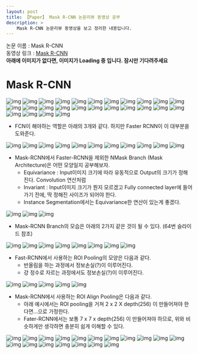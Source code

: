```yaml
---
layout: post
title: 【Paper】 Mask R-CNN 논문리뷰 동영상 공부
description: > 
    Mask R-CNN 논문리뷰 동영상을 보고 정리한 내용입니다.
---
```


논문 이름 : Mask R-CNN  
동영상 링크 : [Mask R-CNN](https://www.youtube.com/watch?v=RtSZALC9DlU)  
**아래에 이미지가 없다면, 이미지가 Loading 중 입니다. 잠시만 기다려주세요**
# Mask R-CNN 
![img](https://github.com/junha1125/Imgaes_For_GitBlog/blob/master/2020-04-12/pr057maskrcnn-180107092616_2.jpg?raw=true)
![img](https://github.com/junha1125/Imgaes_For_GitBlog/blob/master/2020-04-12/pr057maskrcnn-180107092616_3.jpg?raw=true)
![img](https://github.com/junha1125/Imgaes_For_GitBlog/blob/master/2020-04-12/pr057maskrcnn-180107092616_4.jpg?raw=true)
![img](https://github.com/junha1125/Imgaes_For_GitBlog/blob/master/2020-04-12/pr057maskrcnn-180107092616_5.jpg?raw=true)
![img](https://github.com/junha1125/Imgaes_For_GitBlog/blob/master/2020-04-12/pr057maskrcnn-180107092616_6.jpg?raw=true)
![img](https://github.com/junha1125/Imgaes_For_GitBlog/blob/master/2020-04-12/pr057maskrcnn-180107092616_7.jpg?raw=true)
![img](https://github.com/junha1125/Imgaes_For_GitBlog/blob/master/2020-04-12/pr057maskrcnn-180107092616_8.jpg?raw=true)
![img](https://github.com/junha1125/Imgaes_For_GitBlog/blob/master/2020-04-12/pr057maskrcnn-180107092616_9.jpg?raw=true)
![img](https://github.com/junha1125/Imgaes_For_GitBlog/blob/master/2020-04-12/pr057maskrcnn-180107092616_10.jpg?raw=true)
![img](https://github.com/junha1125/Imgaes_For_GitBlog/blob/master/2020-04-12/pr057maskrcnn-180107092616_11.jpg?raw=true)
![img](https://github.com/junha1125/Imgaes_For_GitBlog/blob/master/2020-04-12/pr057maskrcnn-180107092616_12.jpg?raw=true)
![img](https://github.com/junha1125/Imgaes_For_GitBlog/blob/master/2020-04-12/pr057maskrcnn-180107092616_13.jpg?raw=true)
![img](https://github.com/junha1125/Imgaes_For_GitBlog/blob/master/2020-04-12/pr057maskrcnn-180107092616_14.jpg?raw=true)
![img](https://github.com/junha1125/Imgaes_For_GitBlog/blob/master/2020-04-12/pr057maskrcnn-180107092616_15.jpg?raw=true)
![img](https://github.com/junha1125/Imgaes_For_GitBlog/blob/master/2020-04-12/pr057maskrcnn-180107092616_16.jpg?raw=true)
![img](https://github.com/junha1125/Imgaes_For_GitBlog/blob/master/2020-04-12/pr057maskrcnn-180107092616_17.jpg?raw=true)
![img](https://github.com/junha1125/Imgaes_For_GitBlog/blob/master/2020-04-12/pr057maskrcnn-180107092616_18.jpg?raw=true)
![img](https://github.com/junha1125/Imgaes_For_GitBlog/blob/master/2020-04-12/pr057maskrcnn-180107092616_19.jpg?raw=true)
![img](https://github.com/junha1125/Imgaes_For_GitBlog/blob/master/2020-04-12/pr057maskrcnn-180107092616_20.jpg?raw=true)
![img](https://github.com/junha1125/Imgaes_For_GitBlog/blob/master/2020-04-12/pr057maskrcnn-180107092616_21.jpg?raw=true)
![img](https://github.com/junha1125/Imgaes_For_GitBlog/blob/master/2020-04-12/pr057maskrcnn-180107092616_22.jpg?raw=true)
![img](https://github.com/junha1125/Imgaes_For_GitBlog/blob/master/2020-04-12/pr057maskrcnn-180107092616_23.jpg?raw=true)
![img](https://github.com/junha1125/Imgaes_For_GitBlog/blob/master/2020-04-12/pr057maskrcnn-180107092616_24.jpg?raw=true)
![img](https://github.com/junha1125/Imgaes_For_GitBlog/blob/master/2020-04-12/pr057maskrcnn-180107092616_25.jpg?raw=true)
![img](https://github.com/junha1125/Imgaes_For_GitBlog/blob/master/2020-04-12/pr057maskrcnn-180107092616_26.jpg?raw=true)
![img](https://github.com/junha1125/Imgaes_For_GitBlog/blob/master/2020-04-12/pr057maskrcnn-180107092616_27.jpg?raw=true)

- FCN이 해야하는 역할은 아래의 3개와 같다. 하지만 Faster RCNN이 이 대부분을 도와준다. 

![img](https://github.com/junha1125/Imgaes_For_GitBlog/blob/master/2020-04-12/pr057maskrcnn-180107092616_28.jpg?raw=true)
![img](https://github.com/junha1125/Imgaes_For_GitBlog/blob/master/2020-04-12/pr057maskrcnn-180107092616_29.jpg?raw=true)
![img](https://github.com/junha1125/Imgaes_For_GitBlog/blob/master/2020-04-12/pr057maskrcnn-180107092616_30.jpg?raw=true)
![img](https://github.com/junha1125/Imgaes_For_GitBlog/blob/master/2020-04-12/pr057maskrcnn-180107092616_31.jpg?raw=true)
![img](https://github.com/junha1125/Imgaes_For_GitBlog/blob/master/2020-04-12/pr057maskrcnn-180107092616_32.jpg?raw=true)
![img](https://github.com/junha1125/Imgaes_For_GitBlog/blob/master/2020-04-12/pr057maskrcnn-180107092616_33.jpg?raw=true)
![img](https://github.com/junha1125/Imgaes_For_GitBlog/blob/master/2020-04-12/pr057maskrcnn-180107092616_34.jpg?raw=true)
![img](https://github.com/junha1125/Imgaes_For_GitBlog/blob/master/2020-04-12/pr057maskrcnn-180107092616_35.jpg?raw=true)
![img](https://github.com/junha1125/Imgaes_For_GitBlog/blob/master/2020-04-12/pr057maskrcnn-180107092616_36.jpg?raw=true)
![img](https://github.com/junha1125/Imgaes_For_GitBlog/blob/master/2020-04-12/pr057maskrcnn-180107092616_37.jpg?raw=true)
![img](https://github.com/junha1125/Imgaes_For_GitBlog/blob/master/2020-04-12/pr057maskrcnn-180107092616_38.jpg?raw=true)

- Mask-RCNN에서 Faster-RCNN을 제외한 NMask Branch (Mask Architecture)은 어떤 모양일지 공부해보자. 
    - Equivariance : Input이미지 크기에 따라 유동적으로 Output의 크기가 정해진다. Convolution 연산처럼
    - Invariant :  Input이미지 크기가 뭔지 모르겠고 Fully connected layer에 들어가기 전에, 딱 정해진 사이즈가 되어야 한다.
    - Instance Segmentation에서는 Equivariance한 연산이 있는게 좋겠다. 

![img](https://github.com/junha1125/Imgaes_For_GitBlog/blob/master/2020-04-12/pr057maskrcnn-180107092616_39.jpg?raw=true)
![img](https://github.com/junha1125/Imgaes_For_GitBlog/blob/master/2020-04-12/pr057maskrcnn-180107092616_40.jpg?raw=true)
![img](https://github.com/junha1125/Imgaes_For_GitBlog/blob/master/2020-04-12/pr057maskrcnn-180107092616_41.jpg?raw=true)

- Mask-RCNN Branch의 모습은 아래의 2가지 같은 것이 될 수 있다. (64번 슬라이드 참조)

![img](https://github.com/junha1125/Imgaes_For_GitBlog/blob/master/2020-04-12/pr057maskrcnn-180107092616_42.jpg?raw=true)
![img](https://github.com/junha1125/Imgaes_For_GitBlog/blob/master/2020-04-12/pr057maskrcnn-180107092616_43.jpg?raw=true)
![img](https://github.com/junha1125/Imgaes_For_GitBlog/blob/master/2020-04-12/pr057maskrcnn-180107092616_44.jpg?raw=true)
![img](https://github.com/junha1125/Imgaes_For_GitBlog/blob/master/2020-04-12/pr057maskrcnn-180107092616_45.jpg?raw=true)
![img](https://github.com/junha1125/Imgaes_For_GitBlog/blob/master/2020-04-12/pr057maskrcnn-180107092616_46.jpg?raw=true)
![img](https://github.com/junha1125/Imgaes_For_GitBlog/blob/master/2020-04-12/pr057maskrcnn-180107092616_47.jpg?raw=true)
![img](https://github.com/junha1125/Imgaes_For_GitBlog/blob/master/2020-04-12/pr057maskrcnn-180107092616_48.jpg?raw=true)
![img](https://github.com/junha1125/Imgaes_For_GitBlog/blob/master/2020-04-12/pr057maskrcnn-180107092616_49.jpg?raw=true)

- Fast-RCNN에서 사용하는 ROI Pooling의 모양은 다음과 같다. 
    - 반올림을 하는 과정에서 정보손실(?)이 이루어진다. 
    - 걍 정수로 자르는 과정에서도 정보손실(?)이 이루어진다. 

![img](https://github.com/junha1125/Imgaes_For_GitBlog/blob/master/2020-04-12/pr057maskrcnn-180107092616_50.jpg?raw=true)
![img](https://github.com/junha1125/Imgaes_For_GitBlog/blob/master/2020-04-12/pr057maskrcnn-180107092616_51.jpg?raw=true)
![img](https://github.com/junha1125/Imgaes_For_GitBlog/blob/master/2020-04-12/pr057maskrcnn-180107092616_52.jpg?raw=true)
![img](https://github.com/junha1125/Imgaes_For_GitBlog/blob/master/2020-04-12/pr057maskrcnn-180107092616_53.jpg?raw=true)
![img](https://github.com/junha1125/Imgaes_For_GitBlog/blob/master/2020-04-12/pr057maskrcnn-180107092616_54.jpg?raw=true)

- Mask-RCNN에서 사용하는 ROI Align Pooling은 다음과 같다.
    - 아래 예시에서는 ROI pooling을 거쳐 2 x 2 X depth(256) 이 만들어져야 한다면...으로 가정한다.  
    - Fater-RCNN에서는 보통 7 x 7 x depth(256) 이 만들어져야 하므로, 위와 비슷하게만 생각하면 충분히 쉽게 이해할 수 있다.   

![img](https://github.com/junha1125/Imgaes_For_GitBlog/blob/master/2020-04-12/pr057maskrcnn-180107092616_55.jpg?raw=true)
![img](https://github.com/junha1125/Imgaes_For_GitBlog/blob/master/2020-04-12/pr057maskrcnn-180107092616_56.jpg?raw=true)
![img](https://github.com/junha1125/Imgaes_For_GitBlog/blob/master/2020-04-12/pr057maskrcnn-180107092616_57.jpg?raw=true)
![img](https://github.com/junha1125/Imgaes_For_GitBlog/blob/master/2020-04-12/pr057maskrcnn-180107092616_58.jpg?raw=true)
![img](https://github.com/junha1125/Imgaes_For_GitBlog/blob/master/2020-04-12/pr057maskrcnn-180107092616_59.jpg?raw=true)
![img](https://github.com/junha1125/Imgaes_For_GitBlog/blob/master/2020-04-12/pr057maskrcnn-180107092616_60.jpg?raw=true)
![img](https://github.com/junha1125/Imgaes_For_GitBlog/blob/master/2020-04-12/pr057maskrcnn-180107092616_61.jpg?raw=true)
![img](https://github.com/junha1125/Imgaes_For_GitBlog/blob/master/2020-04-12/pr057maskrcnn-180107092616_62.jpg?raw=true)
![img](https://github.com/junha1125/Imgaes_For_GitBlog/blob/master/2020-04-12/pr057maskrcnn-180107092616_63.jpg?raw=true)
![img](https://github.com/junha1125/Imgaes_For_GitBlog/blob/master/2020-04-12/pr057maskrcnn-180107092616_64.jpg?raw=true)
![img](https://github.com/junha1125/Imgaes_For_GitBlog/blob/master/2020-04-12/pr057maskrcnn-180107092616_65.jpg?raw=true)
![img](https://github.com/junha1125/Imgaes_For_GitBlog/blob/master/2020-04-12/pr057maskrcnn-180107092616_66.jpg?raw=true)
![img](https://github.com/junha1125/Imgaes_For_GitBlog/blob/master/2020-04-12/pr057maskrcnn-180107092616_67.jpg?raw=true)
![img](https://github.com/junha1125/Imgaes_For_GitBlog/blob/master/2020-04-12/pr057maskrcnn-180107092616_68.jpg?raw=true)
![img](https://github.com/junha1125/Imgaes_For_GitBlog/blob/master/2020-04-12/pr057maskrcnn-180107092616_69.jpg?raw=true)
![img](https://github.com/junha1125/Imgaes_For_GitBlog/blob/master/2020-04-12/pr057maskrcnn-180107092616_70.jpg?raw=true)
![img](https://github.com/junha1125/Imgaes_For_GitBlog/blob/master/2020-04-12/pr057maskrcnn-180107092616_71.jpg?raw=true)
![img](https://github.com/junha1125/Imgaes_For_GitBlog/blob/master/2020-04-12/pr057maskrcnn-180107092616_72.jpg?raw=true)

